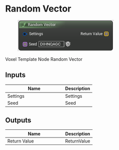 # Random Vector

<div align="left" data-full-width="false">

<figure><img src="Random_Vector.png" alt=""><figcaption></figcaption></figure>

</div>

Voxel Template Node Random Vector

## Inputs

<table>
<thead><tr><th width="170">Name</th><th>Description</th></tr></thead>
<tbody>
<tr><td>Settings</td><td>Settings</td></tr>
<tr><td>Seed</td><td>Seed</td></tr>
</tbody>
</table>

## Outputs

<table>
<thead><tr><th width="170">Name</th><th>Description</th></tr></thead>
<tbody>
<tr><td>Return Value</td><td>ReturnValue</td></tr>
</tbody>
</table>